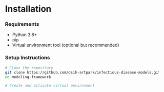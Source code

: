 # Installation

### Requirements

- Python 3.8+
- pip
- Virtual environment tool (optional but recommended)

### Setup Instructions

```bash
# Clone the repository
git clone https://github.com/dsih-artpark/infectious-disease-models.git
cd modeling-framework

# Create and activate virtual environment